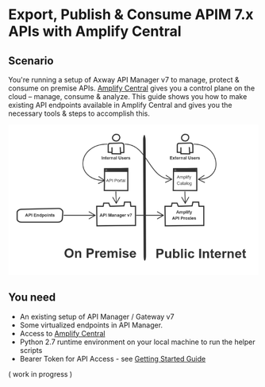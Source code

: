 # Export, Publish & Consume APIM 7.x APIs with Amplify Central

## Scenario

You're running a setup of Axway API Manager v7 to manage, protect & consume on premise APIs. [Amplify Central](https://apicentral.axway.com) gives you a control plane on the cloud – manage, consume & analyze. This guide shows you how to make existing API endpoints available in Amplify Central and gives you the necessary tools & steps to accomplish this.

![](./resources/v7apic1.png)

## You need

* An existing setup of API Manager / Gateway v7
* Some virtualized endpoints in API Manager. 
* Access to [Amplify Central](https://apicentral.axway.com)
* Python 2.7 runtime environment on your local machine to run the helper scripts
* Bearer Token for API Access - see [Getting Started Guide](api-getting-started.md)


( work in progress )